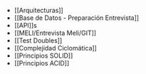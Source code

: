 - [[Arquitecturas]]
- [[Base de Datos - Preparación Entrevista]]
- [[API]]s
- [[MELI/Entrevista Meli/GIT]]
- [[Test Doubles]]
- [[Complejidad Ciclomática]]
- [[Principios SOLID]]
- [[Principios ACID]]